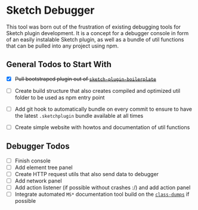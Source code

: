 # Sketch Debugger

This tool was born out of the frustration of existing debugging tools for Sketch plugin development. It is a concept for a debugger console in form of an easily instalable Sketch plugin, as well as a bundle of util functions that can be pulled into any project using npm.

## General Todos to Start With

 - [x] ~~Pull bootstraped plugin out of [`sketch-plugin-boilerplate`](https://github.com/julianburr/sketch-plugin-boilerplate)~~
 - [ ] Create build structure that also creates compiled and optimized util folder to be used as npm entry point
 - [ ] Add git hook to automatically bundle on every commit to ensure to have the latest `.sketchplugin` bundle available at all times
 - [ ] Create simple website with howtos and documentation of util functions


## Debugger Todos

 - [ ] Finish console
 - [ ] Add element tree panel
 - [ ] Create HTTP request utils that also send data to debugger 
 - [ ] Add network panel
 - [ ] Add action listener (if possible without crashes :/) and add action panel
 - [ ] Integrate automated `MS*` documentation tool build on the [`class-dumps`](https://github.com/abynim/Sketch-Headers) if possible